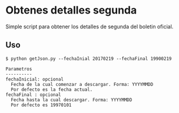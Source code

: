 # Obtenes detalles segunda

Simple script para obtener los detalles de segunda del boletin oficial.

## Uso

    $ python getJson.py --fechaInial 20170219 --fechaFinal 19900219

    Parametros
    ----------
    fechaInicial: opcional
      Fecha de la cual comenzar a descargar. Forma: YYYYMMDD
      Por defecto es la fecha actual.
    fechaFinal : opcional
      Fecha hasta la cual descargar. Forma: YYYYMMDD
      Por defecto es 19970101